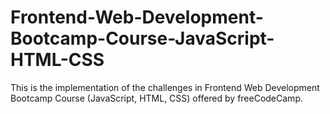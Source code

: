 # Frontend-Web-Development-Bootcamp-Course-JavaScript-HTML-CSS
This is the implementation of the challenges in Frontend Web Development Bootcamp Course (JavaScript, HTML, CSS) offered by freeCodeCamp.